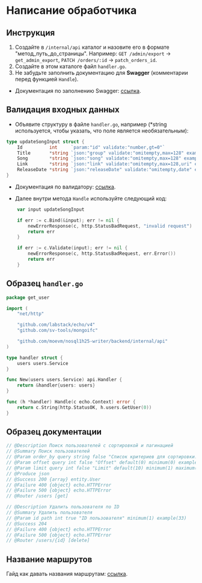 # Написание обработчика
## Инструкция
1. Создайте в `/internal/api` каталог и назовите его в формате "метод_путь_до_страницы". Например: `GET /admin/export` → `get_admin_export`, `PATCH /orders/:id` → `patch_orders_id`.
2. Создайте в этом каталоге файл `handler.go`.
3. Не забудьте заполнить документацию для **Swagger** (комментарии перед функцией `Handle`).

* Документация по заполнению Swagger: [ссылка](https://github.com/swaggo/swag/blob/master/README.md).

## Валидация входных данных
* Объявите структуру в файле `handler.go`, например (*string используется, чтобы указать, что поле является необязательным):
```go
type updateSongInput struct {
	Id          int     `param:"id" validate:"number,gt=0"`
	Title       *string `json:"group" validate:"omitempty,max=128" example:"Promo for vegetables"`
	Song        *string `json:"song" validate:"omitempty,max=128" example:"Best Compilation"`
	Link        *string `json:"link" validate:"omitempty,max=128,uri" example:"https://www.youtube.com/watch?v=Xsp3_a-PMTw"`
	ReleaseDate *string `json:"releaseDate" validate:"omitempty,date" example:"2006-06-22"`
}
```

* Документация по валидатору: [ссылка](https://github.com/go-playground/validator/blob/master/README.md).

* Далее внутри метода `Handle` используйте следующий код:
```go
	var input updateSongInput

	if err := c.Bind(&input); err != nil {
		newErrorResponse(c, http.StatusBadRequest, "invalid request")
		return err
	}

	if err := c.Validate(input); err != nil {
		newErrorResponse(c, http.StatusBadRequest, err.Error())
		return err
	}
```

## Образец `handler.go`
```go
package get_user

import (
	"net/http"

	"github.com/labstack/echo/v4"
	"github.com/sv-tools/mongoifc"

	"github.com/moevm/nosql1h25-writer/backend/internal/api"
)

type handler struct {
	users users.Service
}

func New(users users.Service) api.Handler {
	return &handler{users: users}
}

func (h *handler) Handle(c echo.Context) error {
	return c.String(http.StatusOK, h.users.GetUser(0))
}
```

## Образец документации
```go
// @Description Поиск пользователей с сортировкой и пагинацией
// @Summary Поиск пользователей
// @Param order_by query string false "Список критериев для сортировки. Если не указан порядок, то по возрастанию." example(id:asc,name:desc,created_at)
// @Param offset query int false "Offset" default(0) minimum(0) example(10)
// @Param limit query int false "Limit" default(10) minimum(1) maximum(20) example(10)
// @Produce json
// @Success 200 {array} entity.User
// @Failure 400 {object} echo.HTTPError
// @Failure 500 {object} echo.HTTPError
// @Router /users [get]
```

```go
// @Description Удалить пользователя по ID
// @Summary Удалить пользователя
// @Param id path int true "ID пользователя" minimum(1) example(33)
// @Success 204
// @Failure 400 {object} echo.HTTPError
// @Failure 500 {object} echo.HTTPError
// @Router /users/{id} [delete]
```

## Название маршрутов
Гайд как давать названия маршрутам: [ссылка](https://restfulapi.net/resource-naming/).